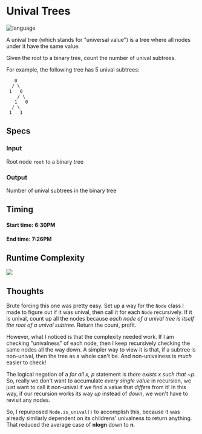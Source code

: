 # Unival Trees

![language](https://img.shields.io/badge/python-3.7.3-orange.svg?cacheSeconds=2592000)

A unival tree (which stands for "universal value") is a tree where all nodes under it have the same value.

Given the root to a binary tree, count the number of unival subtrees.

For example, the following tree has 5 unival subtrees:

```
   0
  / \
 1   0
    / \
   1   0
  / \
 1   1
```

## Specs

### Input

Root node `root` to a binary tree

### Output

Number of unival subtrees in the binary tree

## Timing

#### Start time: 6:30PM
<!--- Work happens here --->
#### End time: 7:26PM

## Runtime Complexity

<img src="https://latex.codecogs.com/gif.latex?\cancel{O\left(nlogn\right)}\rightarrow%20O\left(n\right)" />

## Thoughts

Brute forcing this one was pretty easy. Set up a way for the `Node` class I made to figure out if it was unival, then call it for each `Node` recursively. If it is unival, count up all the nodes because _each node of a unival tree is itself the root of a unival subtree_. Return the count, profit.

However, what I noticed is that the complexity needed work. If I am checking "univalness" of each node, then I keep recursively checking the same nodes all the way down. A simpler way to view it is that, if a subtree is non-unival, then the tree as a whole can't be. And non-univalness is _much_ easier to check!

The logical negation of a _for all x, p_ statement is _there exists x such that ~p_. So, really we don't want to accumulate _every single value_ in recursion, we just want to call it non-unival if we find a value that _differs_ from it! In this way, if our recursion works its way _up_ instead of _down_, we won't have to revisit any nodes.

So, I repurposed `Node.is_unival()` to accomplish this, because it was already similarly dependent on its childrens' univalness to return anything. That reduced the average case of __nlogn__ down to __n__.
